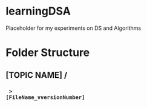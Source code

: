 # learningDSA
Placeholder for my experiments on DS and Algorithms


# Folder Structure
## [TOPIC NAME] / 
### ` >                                                [FileName_vversionNumber]`
